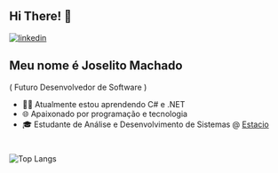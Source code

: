 ## Hi There! 👋

[![linkedin](https://camo.githubusercontent.com/950ba4e15d5d6233ebb0e12aaaaa65568b6c7986e2995b7b96a9533e4a5ac05a/68747470733a2f2f696d672e736869656c64732e696f2f62616467652f2d4c696e6b6564496e2d3636333363633f7374796c653d666c61742d737175617265266c6f676f3d4c696e6b6564696e266c6f676f436f6c6f723d7768697465266c696e6b3d68747470733a2f2f7777772e6c696e6b6564696e2e636f6d2f696e2f6665726e616e64612d6b69707065722d3539353861363161392f)](https://www.linkedin.com/in/joselitomachado/)

## Meu nome é Joselito Machado
( Futuro Desenvolvedor de Software )

- 👩‍💻 Atualmente estou aprendendo C# e .NET
- 🌐 Apaixonado por programação e tecnologia
- 🎓 Estudante de Análise e Desenvolvimento de Sistemas @ [Estacio](https://estacio.br/)

#
![Top Langs](https://github-readme-stats.vercel.app/api/top-langs/?username=joselitomachado)

